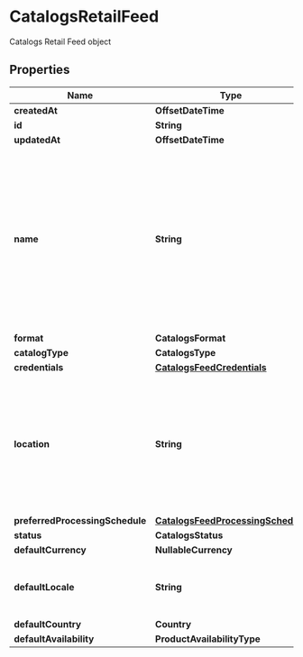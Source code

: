 

# CatalogsRetailFeed

Catalogs Retail Feed object

## Properties

| Name | Type | Description | Notes |
|------------ | ------------- | ------------- | -------------|
|**createdAt** | **OffsetDateTime** |  |  [optional] |
|**id** | **String** |  |  [optional] |
|**updatedAt** | **OffsetDateTime** |  |  [optional] |
|**name** | **String** | A human-friendly name associated to a given feed. This value is currently nullable due to historical reasons. It is expected to become non-nullable in the future. |  |
|**format** | **CatalogsFormat** |  |  |
|**catalogType** | **CatalogsType** |  |  |
|**credentials** | [**CatalogsFeedCredentials**](CatalogsFeedCredentials.md) |  |  |
|**location** | **String** | The URL where a feed is available for download. This URL is what Pinterest will use to download a feed for processing. |  |
|**preferredProcessingSchedule** | [**CatalogsFeedProcessingSchedule**](CatalogsFeedProcessingSchedule.md) |  |  |
|**status** | **CatalogsStatus** |  |  |
|**defaultCurrency** | **NullableCurrency** |  |  |
|**defaultLocale** | **String** | The locale used within a feed for product descriptions. |  |
|**defaultCountry** | **Country** |  |  |
|**defaultAvailability** | **ProductAvailabilityType** |  |  |



